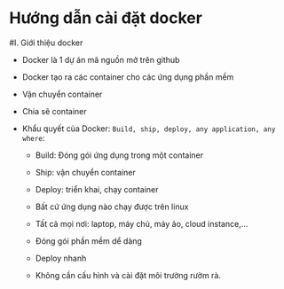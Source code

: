 Hướng dẫn cài đặt docker
========================================

#I. Giới thiệu docker

  - Docker là 1 dự án mã nguồn mở trên github

  - Docker tạo ra các container cho các ứng dụng phần mềm

  -  Vận chuyển container

  - Chia sẽ container

  - Khẩu quyết của Docker: `Build, ship, deploy, any application, any where`:
    
    + Build: Đóng gói ứng dụng trong một container

    + Ship: vận chuyển container

    + Deploy: triển khai, chạy container

    + Bất cứ ứng dụng nào chạy được trên linux

    + Tất cả mọi nơi: laptop, máy chủ, máy ảo, cloud instance,...

    + Đóng gói phần mềm dể dàng

    + Deploy nhanh

    + Không cần cấu hình và cài đặt môi trường rườm rà.
